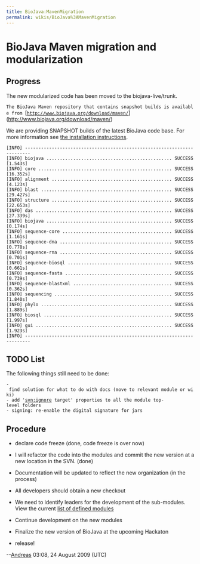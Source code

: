 ```yaml
---
title: BioJava:MavenMigration
permalink: wikis/BioJava%3AMavenMigration
---
```


BioJava Maven migration and modularization
==========================================

Progress
--------

The new modularized code has been moved to the biojava-live/trunk.

`The BioJava Maven repository that contains snapshot builds is available from `[[`http://www.biojava.org/download/maven/`](http://www.biojava.org/download/maven/)](http://www.biojava.org/download/maven/)

We are providing SNAPSHOT builds of the latest BioJava code base. For
more information see [ the installation
instructions](CVS_to_SVN_Migration "wikilink").


    [INFO] ------------------------------------------------------------------------
    [INFO] biojava ............................................... SUCCESS [1.543s]
    [INFO] core .................................................. SUCCESS [16.352s]
    [INFO] alignment ............................................. SUCCESS [4.123s]
    [INFO] blast ................................................. SUCCESS [29.427s]
    [INFO] structure ............................................. SUCCESS [22.653s]
    [INFO] das ................................................... SUCCESS [27.339s]
    [INFO] biojava ............................................... SUCCESS [0.174s]
    [INFO] sequence-core ......................................... SUCCESS [1.161s]
    [INFO] sequence-dna .......................................... SUCCESS [0.778s]
    [INFO] sequence-rna .......................................... SUCCESS [0.701s]
    [INFO] sequence-biosql ....................................... SUCCESS [0.661s]
    [INFO] sequence-fasta ........................................ SUCCESS [0.739s]
    [INFO] sequence-blastxml ..................................... SUCCESS [0.362s]
    [INFO] sequencing ............................................ SUCCESS [1.840s]
    [INFO] phylo ................................................. SUCCESS [1.889s]
    [INFO] biosql ................................................ SUCCESS [1.997s]
    [INFO] gui ................................................... SUCCESS [1.923s]
    [INFO] ------------------------------------------------------------------------

TODO List
---------

The following things still need to be done:

`- find solution for what to do with docs (move to relevant module or wiki)`  
`- add '`[`svn:ignore`](svn:ignore)` target' properties to all the module top-level folders`  
`- signing: re-enable the digital signature for jars`

Procedure
---------

-   declare code freeze (done, code freeze is over now)

<!-- -->

-   I will refactor the code into the modules and commit the new version
    at a new location in the SVN. (done)

<!-- -->

-   Documentation will be updated to reflect the new organization (in
    the process)

<!-- -->

-   All developers should obtain a new checkout

<!-- -->

-   We need to identify leaders for the development of the sub-modules.
    View the current [list of defined
    modules](/wikis/BioJava:Modules "wikilink")

<!-- -->

-   Continue development on the new modules

<!-- -->

-   Finalize the new version of BioJava at the upcoming Hackaton

<!-- -->

-   release!

--[Andreas](User:Andreas "wikilink") 03:08, 24 August 2009 (UTC)
